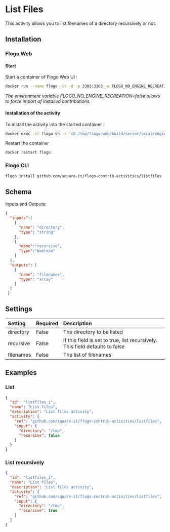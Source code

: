 # List Files
This activity allows you to list filenames of a directory recursively or not.

## Installation
### Flogo Web

#### Start

Start a container of Flogo Web UI :

```bash
docker run --name flogo -it -d -p 3303:3303 -e FLOGO_NO_ENGINE_RECREATION=false flogo/flogo-docker eula-accept
```
*The environment variable FLOGO_NO_ENGINE_RECREATION=false allows to force import of installed contributions.*

#### Installation of the activity

To install the activity into the started container :

```bash
docker exec -it flogo sh -c 'cd /tmp/flogo-web/build/server/local/engines/flogo-web && flogo install github.com/square-it/flogo-contrib-activities/listfiles'
```

Restart the container
```bash
docker restart flogo
```

### Flogo CLI
```bash
flogo install github.com/square-it/flogo-contrib-activities/listfiles
```

## Schema
Inputs and Outputs:

```json
{
  "inputs":[
    {
      "name": "directory",
      "type": "string"
    },
    {
      "name":"recursive",
      "type":"boolean"
    }
  ],
  "outputs": [
    {
      "name": "filenames",
      "type": "array"
    }
  ]
 }
```
## Settings
| Setting     | Required | Description |
|:------------|:---------|:------------|
| directory   | False    | The directory to be listed |         
| recursive   | False    | If this field is set to true, list recursively. This field defaults to false |
| filenames   | False    | The list of filenames |


## Examples
### List

```json
{
  "id": "listfiles_1",
  "name": "List files",
  "description": "List files activity",
  "activity": {
    "ref": "github.com/square-it/flogo-contrib-activities/listfiles",
    "input": {
      "directory": "/tmp",
      "recursive": false
    }
  }
}
```

### List recursively

```json
{
  "id": "listfiles_1",
  "name": "List files",
  "description": "List files activity",
  "activity": {
    "ref": "github.com/square-it/flogo-contrib-activities/listfiles",
    "input": {
      "directory": "/tmp",
      "recursive": true
    }
  }
}
```
